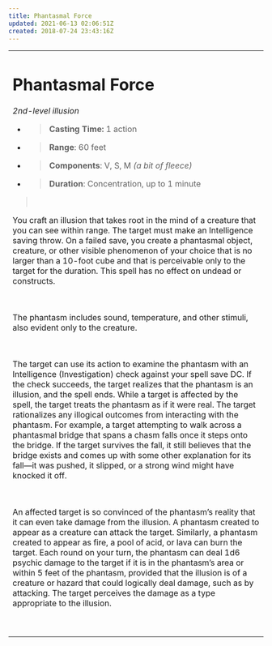 ```yaml
---
title: Phantasmal Force
updated: 2021-06-13 02:06:51Z
created: 2018-07-24 23:43:16Z
---
```


<table><tbody><tr class="odd"><td><h1 id="phantasmal-force"><strong>Phantasmal Force</strong></h1><p><em>2nd-level illusion</em></p><ul><li><blockquote><p><strong>Casting Time:</strong> 1 action</p></blockquote></li><li><blockquote><p><strong>Range</strong>: 60 feet</p></blockquote></li><li><blockquote><p><strong>Components</strong>: V, S, M <em>(a bit of fleece)</em></p></blockquote></li><li><blockquote><p><strong>Duration</strong>: Concentration, up to 1 minute</p></blockquote></li></ul><blockquote><p> </p></blockquote><p>You craft an illusion that takes root in the mind of a creature that you can see within range. The target must make an Intelligence saving throw. On a failed save, you create a phantasmal object, creature, or other visible phenomenon of your choice that is no larger than a 10-foot cube and that is perceivable only to the target for the duration. This spell has no effect on undead or constructs.</p><p> </p><p>The phantasm includes sound, temperature, and other stimuli, also evident only to the creature.</p><p> </p><p>The target can use its action to examine the phantasm with an Intelligence (Investigation) check against your spell save DC. If the check succeeds, the target realizes that the phantasm is an illusion, and the spell ends. While a target is affected by the spell, the target treats the phantasm as if it were real. The target rationalizes any illogical outcomes from interacting with the phantasm. For example, a target attempting to walk across a phantasmal bridge that spans a chasm falls once it steps onto the bridge. If the target survives the fall, it still believes that the bridge exists and comes up with some other explanation for its fall—it was pushed, it slipped, or a strong wind might have knocked it off.</p><p> </p><p>An affected target is so convinced of the phantasm’s reality that it can even take damage from the illusion. A phantasm created to appear as a creature can attack the target. Similarly, a phantasm created to appear as fire, a pool of acid, or lava can burn the target. Each round on your turn, the phantasm can deal 1d6 psychic damage to the target if it is in the phantasm’s area or within 5 feet of the phantasm, provided that the illusion is of a creature or hazard that could logically deal damage, such as by attacking. The target perceives the damage as a type appropriate to the illusion.</p><p> </p></td></tr></tbody></table>
